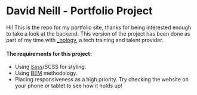 # David Neill - Portfolio Project

Hi! This is the repo for my portfolio site, thanks for being interested enough to take a look at the backend. This version of the project has been done as part of my time with [\_nology](https://au.nology.io/), a tech training and talent provider.

#### The requirements for this project:

- Using [Sass](https://sass-lang.com/)/SCSS for styling.
- Using [BEM](https://getbem.com/) methodology.
- Placing responsiveness as a high priority. Try checking the website on your phone or tablet to see how it holds up!
